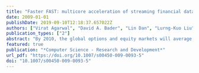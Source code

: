 ```yaml
---
title: "Faster FAST: multicore acceleration of streaming financial data"
date: 2009-01-01
publishDate: 2019-09-10T12:18:37.657022Z
authors: ["Virat Agarwal", "David A. Bader", "Lin Dan", "Lurng-Kuo Liu", "Davide Pasetto", "Michael Perrone", "Fabrizio Petrini"]
publication_types: ["2"]
abstract: "By 2010, the global options and equity markets will average over 128 billion messages per day, amounting to trillions of dollars in trades. Trading systems, the backbone of the low-latency high-frequency business, need fundamental research and innovation to overcome their current processing bottlenecks. With market data rates rapidly growing, the financial community is demanding solutions that are extremely fast, flexible, adaptive, and easy to manage. This paper explores multiple avenues to deal with the decoding and normalization of Option Price Reporting Authority (OPRA) stock market data feeds encoded with FIX Adapted for Streaming (FAST) representation, on commodity multicore platforms, and describes a novel solution that encodes the OPRA protocol with a high-level description language. Our algorithm achieves a processing rate of 15 million messages per second in the fastest single socket configuration on an Intel Xeon E5472, which is an order of magnitude higher than the current needs of the financial systems. We also present an in-depth performance evaluation that exposes important properties of our OPRA parsing algorithm on a collection of multicore processors."
featured: true
publication: "*Computer Science - Research and Development*"
url_pdf: "https://doi.org/10.1007/s00450-009-0093-5"
doi: "10.1007/s00450-009-0093-5"
---
```


